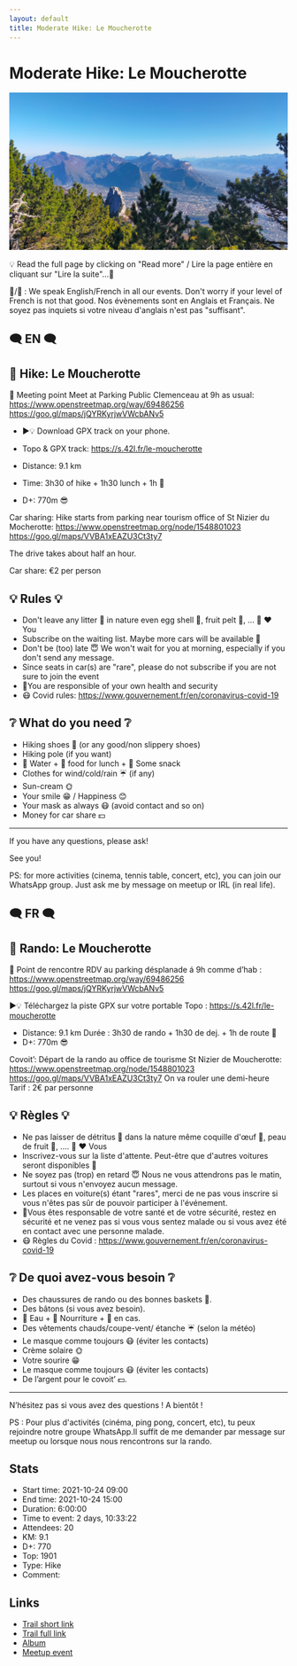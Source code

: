 ```yaml
---
layout: default
title: Moderate Hike: Le Moucherotte
---
```


# Moderate Hike: Le Moucherotte

![2021-10-24](../img/orig/2021-10-24.jpg)

💡 Read the full page by clicking on "Read more" / Lire la page entière en cliquant sur "Lire la suite"...💜

🦅/🐓 : We speak English/French in all our events. Don't worry if your level of French is not that good. Nos évènements sont en Anglais et Français. Ne soyez pas inquiets si votre niveau d'anglais n'est pas "suffisant".

##  🗨️ EN 🗨️ 
##  🥾 Hike: Le Moucherotte 

🎯 Meeting point
Meet at Parking Public Clemenceau at 9h as usual:
https://www.openstreetmap.org/way/69486256
https://goo.gl/maps/jQYRKyrjwVWcbANv5

* ▶💡 Download GPX track on your phone.
* Topo & GPX track: https://s.42l.fr/le-moucherotte

* Distance: 9.1 km
* Time: 3h30 of hike + 1h30 lunch + 1h 🚗
* D+: 770m 😎

Car sharing:
Hike starts from parking near tourism office of St Nizier du Mocherotte:
https://www.openstreetmap.org/node/1548801023
https://goo.gl/maps/VVBA1xEAZU3Ct3ty7

The drive takes about half an hour.

Car share: €2 per person

##  💡 Rules 💡 
- Don't leave any litter 🚮 in nature even egg shell 🥚, fruit pelt 🍌, ... 🌳 ❤️ You
- Subscribe on the waiting list. Maybe more cars will be available 🚗
- Don't be (too) late 😇 We won't wait for you at morning, especially if you don't send any message.
- Since seats in car(s) are "rare", please do not subscribe if you are not sure to join the event
- 💟You are responsible of your own health and security
- 😷 Covid rules: https://www.gouvernement.fr/en/coronavirus-covid-19

##  ❔ What do you need ❔ 
- Hiking shoes 🥾 (or any good/non slippery shoes)
- Hiking pole (if you want)
- 🧃 Water + 🥕 food for lunch + 🍫 Some snack
- Clothes for wind/cold/rain ☔ (if any)
- Sun-cream 🌞
- Your smile 😁 / Happiness 😊
- Your mask as always 😷 (avoid contact and so on)
- Money for car share 💵

-----------------------
If you have any questions, please ask!

See you!

PS: for more activities (cinema, tennis table, concert, etc), you can join our WhatsApp group. Just ask me by message on meetup or IRL (in real life).

##  🗨️ FR 🗨️ 
##  🥾 Rando: Le Moucherotte 

🎯 Point de rencontre
RDV au parking désplanade á 9h comme d’hab :
https://www.openstreetmap.org/way/69486256
https://goo.gl/maps/jQYRKyrjwVWcbANv5

▶💡 Téléchargez la piste GPX sur votre portable
Topo : https://s.42l.fr/le-moucherotte

* Distance: 9.1 km
Durée : 3h30 de rando + 1h30 de dej. + 1h de route 🚗
* D+: 770m 😎

Covoit’:
Départ de la rando au office de tourisme St Nizier de Moucherotte:
https://www.openstreetmap.org/node/1548801023
https://goo.gl/maps/VVBA1xEAZU3Ct3ty7
On va rouler une demi-heure
Tarif : 2€ par personne

##  💡 Règles 💡 
- Ne pas laisser de détritus 🚮 dans la nature même coquille d'œuf 🥚, peau de fruit 🍌, .... 🌳 ❤️ Vous
- Inscrivez-vous sur la liste d'attente. Peut-être que d'autres voitures seront disponibles 🚗
- Ne soyez pas (trop) en retard 😇 Nous ne vous attendrons pas le matin, surtout si vous n'envoyez aucun message.
- Les places en voiture(s) étant "rares", merci de ne pas vous inscrire si vous n'êtes pas sûr de pouvoir participer à l'événement.
- 💟Vous êtes responsable de votre santé et de votre sécurité, restez en sécurité et ne venez pas si vous vous sentez malade ou si vous avez été en contact avec une personne malade.
- 😷 Règles du Covid : https://www.gouvernement.fr/en/coronavirus-covid-19

##  ❔ De quoi avez-vous besoin ❔ 
- Des chaussures de rando ou des bonnes baskets 🥾.
- Des bâtons (si vous avez besoin).
- 🧃 Eau + 🥕 Nourriture + 🍫 en cas.
- Des vêtements chauds/coupe-vent/ étanche ☔ (selon la météo)
- Le masque comme toujours 😷 (éviter les contacts)
- Crème solaire 🌞
- Votre sourire 😁
- Le masque comme toujours 😷 (éviter les contacts)
- De l’argent pour le covoit’ 💵.
------------------------------

N’hésitez pas si vous avez des questions !
A bientôt !

PS : Pour plus d'activités (cinéma, ping pong, concert, etc), tu peux rejoindre notre groupe WhatsApp.Il suffit de me demander par message sur meetup ou lorsque nous nous rencontrons sur la rando.

## Stats

- Start time: 2021-10-24 09:00
- End time: 2021-10-24 15:00
- Duration: 6:00:00
- Time to event: 2 days, 10:33:22
- Attendees: 20
- KM: 9.1
- D+: 770
- Top: 1901
- Type: Hike
- Comment: 

## Links

- [Trail short link](https://s.42l.fr/le-moucherotte)
- [Trail full link]()
- [Album](https://binnette.github.io/GacImg2021/2021-10-24-Moderate-Hike-Le-Moucherotte.html)
- [Meetup event](https://www.meetup.com/grenoble-adventure-club-english-french/events/281576827/)
